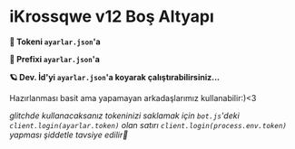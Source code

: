 # iKrossqwe v12 Boş Altyapı

__🚀 Tokeni ``ayarlar.json``'a__

__🎈 Prefixi ``ayarlar.json``'a__

__🪐 Dev. İd'yi ``ayarlar.json``'a koyarak çalıştırabilirsiniz...__


Hazırlanması basit ama yapamayan arkadaşlarımız kullanabilir:)<3

*glitchde kullanacaksanız tokeninizi saklamak için ``bot.js``'deki ```client.login(ayarlar.token)``` olan satırı ```client.login(process.env.token)``` yapması şiddetle tavsiye edilir🏓*
